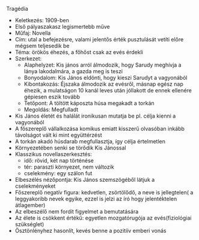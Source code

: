 Tragédia

- Keletkezés: 1909-ben
- Első pályaszakasz legismertebb műve
- Műfaj: Novella
- Cím: utal a befejezésre, valami jelentős érték pusztulását vetíti előre mégsem teljesedik be
- Téma: örökös éhezés, a főhőst csak az evés érdekli
- Szerkezet:
    - Alaphelyzet: Kis jános arról álmodozik, hogy Sarudy meghívja a lánya lakodalmára, a gazda meg is teszi
    - Bonyodalom: Kis János eldönti, hogy kieszi Sarudyt a vagyonából
    - Kibontakozás: Éjszaka álmodozik az evésről, másnap egész nap éhezik, a mulatságon 10 kanál leves után jóllakott de ennek ellenére gépiesen eszik tovább
    - Tetőpont: A töltött káposzta húsa megakadt a torkán
    - Megoldás: Megfulladt
 - Kis János életét és halálát ironikusan mutatja be pl. célja kienni a vagyonából
- A főszereplő vállalkozása komikus emiatt kisszerű olvasóban inkább távolságot vált ki mint együttérzést
- A torkán akadó húsdarab megfullasztja, így célja értelmetlen
- Környezetében senki se törődik Kis Jánossal
- Klasszikus novellaszerkesztés:
    - idő: rövid, két nap történése
    - tér: paraszti környezet, nem változik
    - cselekmény: egy szálon fut
- Elbeszélés nézőpontja: Kis János szemszögéből látjuk a cselekményeket
- Főszereplő negatív figura: kedvetlen, zsörtölődő, a neve is jellegtelen( a leggyakoribb nevek egyike, ezzel is jelzi az író hogy jelentéktelen átlagember)
- Az elbeszélő nem fordít figyelmet a bemutatására
- Az élete is csökkent értékű: egyetlen mozgatórugója az evés(fiziológiai szükséglet)
- Ösztönlényhez hasonlít, kevés benne a pozitíív emberi vonás


  
